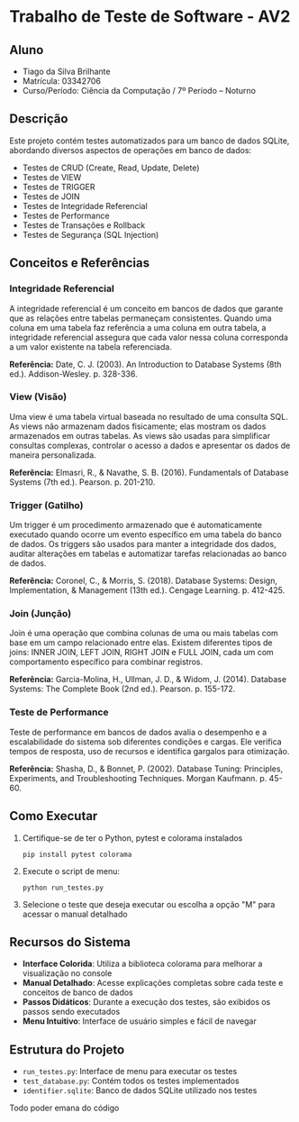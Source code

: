 # Trabalho de Teste de Software - AV2

## Aluno
- Tiago da Silva Brilhante
- Matrícula: 03342706
- Curso/Período: Ciência da Computação / 7º Período – Noturno

## Descrição
Este projeto contém testes automatizados para um banco de dados SQLite, abordando diversos aspectos de operações em banco de dados:
- Testes de CRUD (Create, Read, Update, Delete)
- Testes de VIEW
- Testes de TRIGGER
- Testes de JOIN
- Testes de Integridade Referencial
- Testes de Performance
- Testes de Transações e Rollback
- Testes de Segurança (SQL Injection)

## Conceitos e Referências

### Integridade Referencial
A integridade referencial é um conceito em bancos de dados que garante que as relações entre tabelas permaneçam consistentes. Quando uma coluna em uma tabela faz referência a uma coluna em outra tabela, a integridade referencial assegura que cada valor nessa coluna corresponda a um valor existente na tabela referenciada.

**Referência:** Date, C. J. (2003). An Introduction to Database Systems (8th ed.). Addison-Wesley. p. 328-336.

### View (Visão)
Uma view é uma tabela virtual baseada no resultado de uma consulta SQL. As views não armazenam dados fisicamente; elas mostram os dados armazenados em outras tabelas. As views são usadas para simplificar consultas complexas, controlar o acesso a dados e apresentar os dados de maneira personalizada.

**Referência:** Elmasri, R., & Navathe, S. B. (2016). Fundamentals of Database Systems (7th ed.). Pearson. p. 201-210.

### Trigger (Gatilho)
Um trigger é um procedimento armazenado que é automaticamente executado quando ocorre um evento específico em uma tabela do banco de dados. Os triggers são usados para manter a integridade dos dados, auditar alterações em tabelas e automatizar tarefas relacionadas ao banco de dados.

**Referência:** Coronel, C., & Morris, S. (2018). Database Systems: Design, Implementation, & Management (13th ed.). Cengage Learning. p. 412-425.

### Join (Junção)
Join é uma operação que combina colunas de uma ou mais tabelas com base em um campo relacionado entre elas. Existem diferentes tipos de joins: INNER JOIN, LEFT JOIN, RIGHT JOIN e FULL JOIN, cada um com comportamento específico para combinar registros.

**Referência:** Garcia-Molina, H., Ullman, J. D., & Widom, J. (2014). Database Systems: The Complete Book (2nd ed.). Pearson. p. 155-172.

### Teste de Performance
Teste de performance em bancos de dados avalia o desempenho e a escalabilidade do sistema sob diferentes condições e cargas. Ele verifica tempos de resposta, uso de recursos e identifica gargalos para otimização.

**Referência:** Shasha, D., & Bonnet, P. (2002). Database Tuning: Principles, Experiments, and Troubleshooting Techniques. Morgan Kaufmann. p. 45-60.

## Como Executar

1. Certifique-se de ter o Python, pytest e colorama instalados
   ```
   pip install pytest colorama
   ```
2. Execute o script de menu:
   ```
   python run_testes.py
   ```
3. Selecione o teste que deseja executar ou escolha a opção "M" para acessar o manual detalhado

## Recursos do Sistema
- **Interface Colorida**: Utiliza a biblioteca colorama para melhorar a visualização no console
- **Manual Detalhado**: Acesse explicações completas sobre cada teste e conceitos de banco de dados
- **Passos Didáticos**: Durante a execução dos testes, são exibidos os passos sendo executados
- **Menu Intuitivo**: Interface de usuário simples e fácil de navegar

## Estrutura do Projeto
- `run_testes.py`: Interface de menu para executar os testes
- `test_database.py`: Contém todos os testes implementados
- `identifier.sqlite`: Banco de dados SQLite utilizado nos testes

Todo poder emana do código
